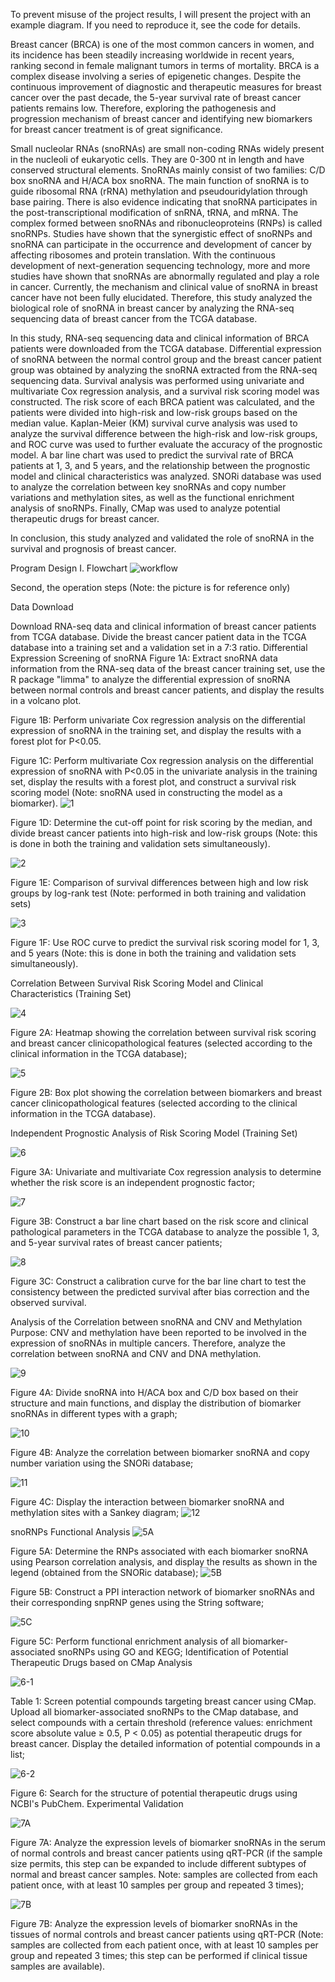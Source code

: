 To prevent misuse of the project results, I will present the project with an example diagram. If you need to reproduce it, see the code for details.

Breast cancer (BRCA) is one of the most common cancers in women, and its incidence has been steadily increasing worldwide in recent years, 
ranking second in female malignant tumors in terms of mortality. BRCA is a complex disease involving a series of epigenetic changes. 
Despite the continuous improvement of diagnostic and therapeutic measures for breast cancer over the past decade, the 5-year survival
rate of breast cancer patients remains low. Therefore, exploring the pathogenesis and progression mechanism of breast cancer and identifying 
new biomarkers for breast cancer treatment is of great significance.

Small nucleolar RNAs (snoRNAs) are small non-coding RNAs widely present in the nucleoli of eukaryotic cells. They are 0-300 nt in length 
and have conserved structural elements. SnoRNAs mainly consist of two families: C/D box snoRNA and H/ACA box snoRNA. The main function of 
snoRNA is to guide ribosomal RNA (rRNA) methylation and pseudouridylation through base pairing. There is also evidence indicating that snoRNA 
participates in the post-transcriptional modification of snRNA, tRNA, and mRNA. The complex formed between snoRNAs and ribonucleoproteins (RNPs) 
is called snoRNPs. Studies have shown that the synergistic effect of snoRNPs and snoRNA can participate in the occurrence and development of cancer
by affecting ribosomes and protein translation. With the continuous development of next-generation sequencing technology, more and more studies have 
shown that snoRNAs are abnormally regulated and play a role in cancer. Currently, the mechanism and clinical value of snoRNA in breast cancer have not
been fully elucidated. Therefore, this study analyzed the biological role of snoRNA in breast cancer by analyzing the RNA-seq sequencing data of breast
cancer from the TCGA database.

In this study, RNA-seq sequencing data and clinical information of BRCA patients were downloaded from the TCGA database. Differential expression 
of snoRNA between the normal control group and the breast cancer patient group was obtained by analyzing the snoRNA extracted from the RNA-seq sequencing data. 
Survival analysis was performed using univariate and multivariate Cox regression analysis, and a survival risk scoring model was constructed. The risk
score of each BRCA patient was calculated, and the patients were divided into high-risk and low-risk groups based on the median value. Kaplan-Meier (KM) 
survival curve analysis was used to analyze the survival difference between the high-risk and low-risk groups, and ROC curve was used to further evaluate 
the accuracy of the prognostic model. A bar line chart was used to predict the survival rate of BRCA patients at 1, 3, and 5 years, and the relationship between
the prognostic model and clinical characteristics was analyzed. SNORi database was used to analyze the correlation between key snoRNAs and copy number 
variations and methylation sites, as well as the functional enrichment analysis of snoRNPs. Finally, CMap was used to analyze potential therapeutic drugs 
for breast cancer.

In conclusion, this study analyzed and validated the role of snoRNA in the survival and prognosis of breast cancer.

Program Design
I. Flowchart
![workflow](https://user-images.githubusercontent.com/103999272/231333135-b39fa6b1-eb80-4e32-ba23-13efa1a3928b.png)

Second, the operation steps (Note: the picture is for reference only)

 Data Download

Download RNA-seq data and clinical information of breast cancer patients from TCGA database.
Divide the breast cancer patient data in the TCGA database into a training set and a validation set in a 7:3 ratio.
 Differential Expression Screening of snoRNA
Figure 1A: Extract snoRNA data information from the RNA-seq data of the breast cancer training set, use the R package "limma" to analyze 
the differential expression of snoRNA between normal controls and breast cancer patients, and display the results in a volcano plot.

Figure 1B: Perform univariate Cox regression analysis on the differential expression of snoRNA in the training set, and display the results
with a forest plot for P<0.05.

Figure 1C: Perform multivariate Cox regression analysis on the differential expression of snoRNA with P<0.05 in the univariate analysis in the training set, 
display the results with a forest plot, and construct a survival risk scoring model (Note: snoRNA used in constructing the model as a biomarker).
![1](https://user-images.githubusercontent.com/103999272/231333523-a179bb32-7622-497d-b316-5300fbf55a19.png)

Figure 1D: Determine the cut-off point for risk scoring by the median, and divide breast cancer patients into high-risk and low-risk groups
(Note: this is done in both the training and validation sets simultaneously).

![2](https://user-images.githubusercontent.com/103999272/231334488-12d7c635-e85f-460f-aef8-2ce1ee4b1223.png)

 Figure 1E: Comparison of survival differences between high and low risk groups by log-rank test (Note: performed in both training and validation sets)
 
 ![3](https://user-images.githubusercontent.com/103999272/231334493-6911bc13-cbcb-4e94-8051-b62723d23933.png)

Figure 1F: Use ROC curve to predict the survival risk scoring model for 1, 3, and 5 years (Note: this is done in both the training and validation sets simultaneously).

 Correlation Between Survival Risk Scoring Model and Clinical Characteristics (Training Set)

![4](https://user-images.githubusercontent.com/103999272/231334567-34ab6e69-254f-428b-b2be-307514b8e793.png)

Figure 2A: Heatmap showing the correlation between survival risk scoring and breast cancer clinicopathological features (selected according to the clinical information in the TCGA database);

![5](https://user-images.githubusercontent.com/103999272/231334593-9684b5a6-babc-4cb1-b127-5250dd9cdd8d.png)

Figure 2B: Box plot showing the correlation between biomarkers and breast cancer clinicopathological features (selected according to the clinical information in the TCGA database).

 Independent Prognostic Analysis of Risk Scoring Model (Training Set)
 
 ![6](https://user-images.githubusercontent.com/103999272/231334621-e6f98e7d-7b32-407d-afbf-e5a06134d8c7.png)

Figure 3A: Univariate and multivariate Cox regression analysis to determine whether the risk score is an independent prognostic factor;

![7](https://user-images.githubusercontent.com/103999272/231334639-640e3999-292b-4d3f-88d8-91ec572e0be9.png)

Figure 3B: Construct a bar line chart based on the risk score and clinical pathological parameters in the TCGA database to analyze the possible 
1, 3, and 5-year survival rates of breast cancer patients;

![8](https://user-images.githubusercontent.com/103999272/231334670-745df3e7-3fc8-45d6-9ebf-b1b8b9881f1d.png)

Figure 3C: Construct a calibration curve for the bar line chart to test the consistency between the predicted survival after bias correction and the
observed survival.

 Analysis of the Correlation between snoRNA and CNV and Methylation
Purpose: CNV and methylation have been reported to be involved in the expression of snoRNAs in multiple cancers. Therefore, analyze the correlation 
between snoRNA and CNV and DNA methylation.

![9](https://user-images.githubusercontent.com/103999272/231334717-5be40452-eef8-4b0c-bd95-ef10e029702e.png)

Figure 4A: Divide snoRNA into H/ACA box and C/D box based on their structure and main functions, and display the distribution of biomarker snoRNAs 
in different types with a graph;

![10](https://user-images.githubusercontent.com/103999272/231334750-e82609d9-5f0f-4eeb-a748-a126dd399a91.png)

Figure 4B: Analyze the correlation between biomarker snoRNA and copy number variation using the SNORi database;

![11](https://user-images.githubusercontent.com/103999272/231334774-72918f5a-b221-43e8-83d4-e5471220b73c.png)

Figure 4C: Display the interaction between biomarker snoRNA and methylation sites with a Sankey diagram;
![12](https://user-images.githubusercontent.com/103999272/231334817-c2b0e212-737e-4549-9b35-2df2dea8d76f.png)

snoRNPs Functional Analysis
![5A](https://user-images.githubusercontent.com/103999272/231335491-3ddb9622-7437-4b1f-a41d-bce08a713f0b.png)

Figure 5A: Determine the RNPs associated with each biomarker snoRNA using Pearson correlation analysis, and display the results as shown in 
the legend (obtained from the SNORic database);
![5B](https://user-images.githubusercontent.com/103999272/231335504-59214930-b2ee-4d92-b57a-c8c913a222dd.png)


Figure 5B: Construct a PPI interaction network of biomarker snoRNAs and their corresponding snpRNP genes using the String software;

![5C](https://user-images.githubusercontent.com/103999272/231335514-e4e637ad-0462-43a9-b4bf-3d4eed4abaa7.png)


Figure 5C: Perform functional enrichment analysis of all biomarker-associated snoRNPs using GO and KEGG;
Identification of Potential Therapeutic Drugs based on CMap Analysis

![6-1](https://user-images.githubusercontent.com/103999272/231335534-6f7947cf-b4c3-4ac2-be4e-ad8386cd8e4b.png)

Table 1: Screen potential compounds targeting breast cancer using CMap. Upload all biomarker-associated snoRNPs to the CMap database, and select
compounds with a certain threshold (reference values: enrichment score absolute value ≥ 0.5, P < 0.05) as potential therapeutic drugs for breast cancer. 
Display the detailed information of potential compounds in a list;


![6-2](https://user-images.githubusercontent.com/103999272/231335550-711726a7-8aff-483c-b977-832d4f85103f.png)

Figure 6: Search for the structure of potential therapeutic drugs using NCBI's PubChem.
Experimental Validation


![7A](https://user-images.githubusercontent.com/103999272/231335578-a1385b5c-f25a-4e8b-aa7b-0176b1043abe.png)

Figure 7A: Analyze the expression levels of biomarker snoRNAs in the serum of normal controls and breast cancer patients using qRT-PCR 
(if the sample size permits, this step can be expanded to include different subtypes of normal and breast cancer samples. Note: samples 
are collected from each patient once, with at least 10 samples per group and repeated 3 times);

![7B](https://user-images.githubusercontent.com/103999272/231335604-d81efc01-3810-4287-ae8c-8f6d6a791bdf.png)

Figure 7B: Analyze the expression levels of biomarker snoRNAs in the tissues of normal controls and breast cancer patients using qRT-PCR 
(Note: samples are collected from each patient once, with at least 10 samples per group and repeated 3 times; this step can be performed 
if clinical tissue samples are available).

